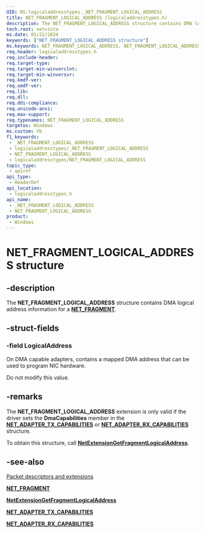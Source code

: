 ```yaml
---
UID: NS:logicaladdresstypes._NET_FRAGMENT_LOGICAL_ADDRESS
title: NET_FRAGMENT_LOGICAL_ADDRESS (logicaladdresstypes.h)
description: The NET_FRAGMENT_LOGICAL_ADDRESS structure contains DMA logical address information for a NET_FRAGMENT.
tech.root: netvista
ms.date: 01/22/2024
keywords: ["NET_FRAGMENT_LOGICAL_ADDRESS structure"]
ms.keywords: NET_FRAGMENT_LOGICAL_ADDRESS, NET_FRAGMENT_LOGICAL_ADDRESS,
req.header: logicaladdresstypes.h
req.include-header: 
req.target-type: 
req.target-min-winverclnt: 
req.target-min-winversvr: 
req.kmdf-ver: 
req.umdf-ver: 
req.lib: 
req.dll: 
req.ddi-compliance: 
req.unicode-ansi: 
req.max-support: 
req.typenames: NET_FRAGMENT_LOGICAL_ADDRESS
targetos: Windows
ms.custom: Vb
f1_keywords:
 - _NET_FRAGMENT_LOGICAL_ADDRESS
 - logicaladdresstypes/_NET_FRAGMENT_LOGICAL_ADDRESS
 - NET_FRAGMENT_LOGICAL_ADDRESS
 - logicaladdresstypes/NET_FRAGMENT_LOGICAL_ADDRESS
topic_type:
 - apiref
api_type:
 - HeaderDef
api_location:
 - logicaladdresstypes.h
api_name:
 - _NET_FRAGMENT_LOGICAL_ADDRESS
 - NET_FRAGMENT_LOGICAL_ADDRESS
product:
 - Windows
---
```


# NET_FRAGMENT_LOGICAL_ADDRESS structure


## -description

The **NET_FRAGMENT_LOGICAL_ADDRESS** structure contains DMA logical address information for a [**NET_FRAGMENT**](../fragment/ns-fragment-_net_fragment.md).

## -struct-fields

### -field LogicalAddress

On DMA capable adapters, contains a mapped DMA address that can be used to program NIC hardware.

Do not modify this value.

## -remarks

The **NET_FRAGMENT_LOGICAL_ADDRESS** extension is only valid if the driver sets the **DmaCapabilities** member in the [**NET_ADAPTER_TX_CAPABILITIES**](../netadapter/ns-netadapter-_net_adapter_tx_capabilities.md) or [**NET_ADAPTER_RX_CAPABILITIES**](../netadapter/ns-netadapter-_net_adapter_rx_capabilities.md) structure.

To obtain this structure, call [**NetExtensionGetFragmentLogicalAddress**](../logicaladdress/nf-logicaladdress-netextensiongetfragmentlogicaladdress.md).

## -see-also

[Packet descriptors and extensions](/windows-hardware/drivers/netcx/packet-descriptors-and-extensions)

[**NET_FRAGMENT**](../fragment/ns-fragment-_net_fragment.md)

[**NetExtensionGetFragmentLogicalAddress**](../logicaladdress/nf-logicaladdress-netextensiongetfragmentlogicaladdress.md)

[**NET_ADAPTER_TX_CAPABILITIES**](../netadapter/ns-netadapter-_net_adapter_tx_capabilities.md)

[**NET_ADAPTER_RX_CAPABILITIES**](../netadapter/ns-netadapter-_net_adapter_rx_capabilities.md)

